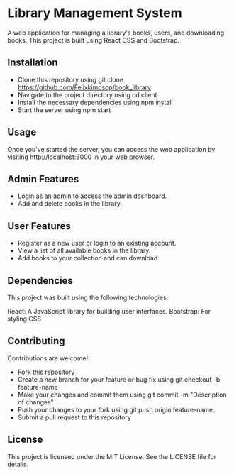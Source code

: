 # Library Management System
A web application for managing a library's books, users, and downloading books. This project is built using React CSS and Bootstrap.

## Installation
* Clone this repository using git clone https://github.com/Felixkimosop/book_library
* Navigate to the project directory using cd client
* Install the necessary dependencies using npm install
* Start the server using npm start

## Usage
Once you've started the server, you can access the web application by visiting http://localhost:3000 in your web browser.

## Admin Features
* Login as an admin to access the admin dashboard.
* Add and delete books in the library.

## User Features
* Register as a new user or login to an existing account.
* View a list of all available books in the library.
* Add books to your collection and can download.
## Dependencies
This project was built using the following technologies:

React: A JavaScript library for building user interfaces.
Bootstrap: For styling
CSS

## Contributing
Contributions are welcome!:

* Fork this repository
* Create a new branch for your feature or bug fix using git checkout -b feature-name
* Make your changes and commit them using git commit -m "Description of changes"
* Push your changes to your fork using git push origin feature-name
* Submit a pull request to this repository

## License
This project is licensed under the MIT License. See the LICENSE file for details.